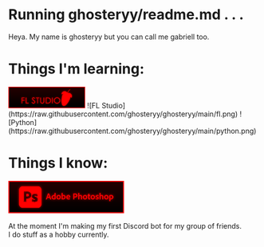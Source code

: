 # Running ghosteryy/readme.md . . .

Heya. My name is ghosteryy but you can call me gabriell too.

# Things I'm learning:

<img src="https://raw.githubusercontent.com/ghosteryy/ghosteryy/main/fl.png" width="154" weight="43" />
![FL Studio](https://raw.githubusercontent.com/ghosteryy/ghosteryy/main/fl.png)
![Python](https://raw.githubusercontent.com/ghosteryy/ghosteryy/main/python.png)

# Things I know:

![Adobe Photoshop](https://raw.githubusercontent.com/ghosteryy/ghosteryy/main/photoshop.png)

At the moment I'm making my first Discord bot for my group of friends.</br>
I do stuff as a hobby currently.

<!--
**ghosteryy/ghosteryy** is a ✨ _special_ ✨ repository because its `README.md` (this file) appears on your GitHub profile.

Here are some ideas to get you started:

- 🔭 I’m currently working on ...
- 🌱 I’m currently learning ...
- 👯 I’m looking to collaborate on ...
- 🤔 I’m looking for help with ...
- 💬 Ask me about ...
- 📫 How to reach me: ...
- 😄 Pronouns: ...
- ⚡ Fun fact: ...
-->
